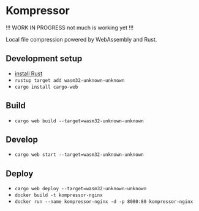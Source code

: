 # Kompressor
!!! WORK IN PROGRESS not much is working yet !!!

Local file compression powered by WebAssembly and Rust.

## Development setup
* [install Rust](https://www.rust-lang.org/en-US/install.html) 
* ``rustup target add wasm32-unknown-unknown``
* ``cargo install cargo-web``

## Build 
* ``cargo web build --target=wasm32-unknown-unknown``

## Develop
* ``cargo web start --target=wasm32-unknown-unknown``

## Deploy
* ``cargo web deploy --target=wasm32-unknown-unknown``
* ``docker build -t kompressor-nginx``
* ``docker run --name kompressor-nginx -d -p 8080:80 kompressor-nginx``
